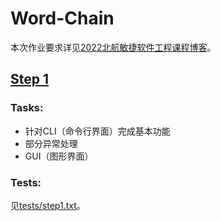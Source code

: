 # Word-Chain
本次作业要求详见[2022北航敏捷软件工程课程博客](https://bbs.csdn.net/topics/605443466)。

## [Step 1](https://github.com/BUAA-SE-Pair-Programming-2022/Word-Chain/tree/step1)

### Tasks:

* 针对CLI（命令行界面）完成基本功能
* 部分异常处理
* GUI（图形界面）

### Tests:

见[tests/step1.txt](https://github.com/BUAA-SE-Pair-Programming-2022/Word-Chain/blob/master/tests/step1.txt)。
